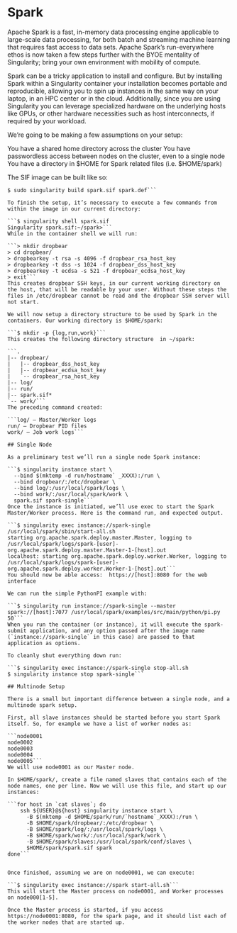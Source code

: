 # Spark

Apache Spark is a fast, in-memory data processing engine applicable to large-scale data processing, for both batch and streaming machine learning that requires fast access to data sets. Apache Spark’s run-everywhere ethos is now taken a few steps further with the BYOE mentality of Singularity; bring your own environment with mobility of compute.

Spark can be a tricky application to install and configure. But by installing Spark within a Singularity container your installation becomes portable and reproducible, allowing you to spin up instances in the same way on your laptop, in an HPC center or in the cloud. Additionally, since you are using Singularity you can leverage specialized hardware on the underlying hosts like GPUs, or other hardware necessities such as host interconnects, if required by your workload.

We’re going to be making a few assumptions on your setup:

You have a shared home directory across the cluster
You have passwordless access between nodes on the cluster, even to a single node
You have a directory in $HOME for Spark related files (i.e. $HOME/spark)

The SIF image can be built like so:

```$ cd ~/spark/
$ sudo singularity build spark.sif spark.def```

To finish the setup, it’s necessary to execute a few commands from within the image in our current directory:

```$ singularity shell spark.sif
Singularity spark.sif:~/spark>```
While in the container shell we will run:

```> mkdir dropbear
> cd dropbear/
> dropbearkey -t rsa -s 4096 -f dropbear_rsa_host_key
> dropbearkey -t dss -s 1024 -f dropbear_dss_host_key
> dropbearkey -t ecdsa -s 521 -f dropbear_ecdsa_host_key
> exit```
This creates dropbear SSH keys, in our current working directory on the host, that will be readable by your user. Without these steps the files in /etc/dropbear cannot be read and the dropbear SSH server will not start.

We will now setup a directory structure to be used by Spark in the containers. Our working directory is $HOME/spark:

```$ mkdir -p {log,run,work}```
This creates the following directory structure  in ~/spark:

```.
|-- dropbear/
|   |-- dropbear_dss_host_key
|   |-- dropbear_ecdsa_host_key
|   `-- dropbear_rsa_host_key
|-- log/
|-- run/
|-- spark.sif*
`-- work/```
The preceding command created:

```log/ – Master/Worker logs
run/ – Dropbear PID files
work/ – Job work logs```

## Single Node

As a preliminary test we’ll run a single node Spark instance:

```$ singularity instance start \
  --bind $(mktemp -d run/hostname` _XXXX):/run \
  --bind dropbear/:/etc/dropbear \
  --bind log/:/usr/local/spark/logs \
  --bind work/:/usr/local/spark/work \
  spark.sif spark-single```
Once the instance is initiated, we’ll use exec to start the Spark Master/Worker process. Here is the command run, and expected output.

```$ singularity exec instance://spark-single /usr/local/spark/sbin/start-all.sh
starting org.apache.spark.deploy.master.Master, logging to /usr/local/spark/logs/spark-[user]-org.apache.spark.deploy.master.Master-1-[host].out
localhost: starting org.apache.spark.deploy.worker.Worker, logging to /usr/local/spark/logs/spark-[user]-org.apache.spark.deploy.worker.Worker-1-[host].out```
You should now be able access:  https://[host]:8080 for the web interface

We can run the simple PythonPI example with:

```$ singularity run instance://spark-single --master spark://[host]:7077 /usr/local/spark/examples/src/main/python/pi.py 50```
When you run the container (or instance), it will execute the spark-submit application, and any option passed after the image name (`instance://spark-single` in this case) are passed to that application as options.

To cleanly shut everything down run:

```$ singularity exec instance://spark-single stop-all.sh
$ singularity instance stop spark-single```

## Multinode Setup

There is a small but important difference between a single node, and a multinode spark setup.

First, all slave instances should be started before you start Spark itself. So, for example we have a list of worker nodes as:

```node0001
node0002
node0003
node0004
node0005```
We will use node0001 as our Master node.

In $HOME/spark/, create a file named slaves that contains each of the node names, one per line. Now we will use this file, and start up our instances:

```for host in `cat slaves`; do
    ssh ${USER}@${host} singularity instance start \
      -B $(mktemp -d $HOME/spark/run/`hostname`_XXXX):/run \
      -B $HOME/spark/dropbear/:/etc/dropbear \
      -B $HOME/spark/log/:/usr/local/spark/logs \
      -B $HOME/spark/work/:/usr/local/spark/work \
      -B $HOME/spark/slaves:/usr/local/spark/conf/slaves \
      $HOME/spark/spark.sif spark
done```
 

Once finished, assuming we are on node0001, we can execute:

```$ singularity exec instance://spark start-all.sh```
This will start the Master process on node0001, and Worker processes on node000[1-5].

Once the Master process is started, if you access https://node0001:8080, for the spark page, and it should list each of the worker nodes that are started up.


